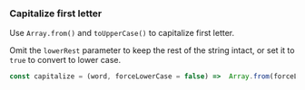### Capitalize first letter

Use `Array.from()` and `toUpperCase()` to capitalize first letter.

Omit the `lowerRest` parameter to keep the rest of the string intact, or set it to `true` to convert to lower case.

```js
const capitalize = (word, forceLowerCase = false) =>  Array.from(forceLowerCase ? word.toLowerCase() : word, (l,i) => i === 0 ? l.toUpperCase() : l).join("")
```